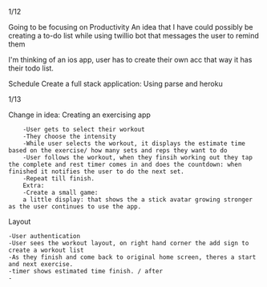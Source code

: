 
1/12

Going to be focusing on Productivity
An idea that I have could possibly be creating a to-do list while using twillio bot that messages the user to remind them

I'm thinking of an ios app, user has to create their own acc that way it has their todo list. 

Schedule
Create a full stack application:
    Using parse and heroku

1/13

Change in idea:
    Creating an exercising app
    
        -User gets to select their workout
        -They choose the intensity
        -While user selects the workout, it displays the estimate time based on the exercise/ how many sets and reps they want to do
        -User follows the workout, when they finsih working out they tap the complete and rest timer comes in and does the countdown: when finished it notifies the user to do the next set. 
        -Repeat till finish.
        Extra: 
        -Create a small game:
        a little display: that shows the a stick avatar growing stronger as the user continues to use the app.

Layout

    -User authentication 
    -User sees the workout layout, on right hand corner the add sign to create a workout list
    -As they finish and come back to original home screen, theres a start and next exercise.
    -timer shows estimated time finish. / after
    -
